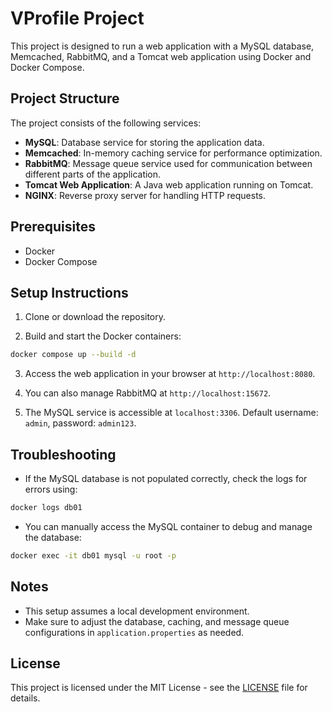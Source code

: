 
# VProfile Project

This project is designed to run a web application with a MySQL database, Memcached, RabbitMQ, and a Tomcat web application using Docker and Docker Compose.

## Project Structure

The project consists of the following services:

- **MySQL**: Database service for storing the application data.
- **Memcached**: In-memory caching service for performance optimization.
- **RabbitMQ**: Message queue service used for communication between different parts of the application.
- **Tomcat Web Application**: A Java web application running on Tomcat.
- **NGINX**: Reverse proxy server for handling HTTP requests.

## Prerequisites

- Docker
- Docker Compose

## Setup Instructions

1. Clone or download the repository.

2. Build and start the Docker containers:

```bash
docker compose up --build -d
```

3. Access the web application in your browser at `http://localhost:8080`.

4. You can also manage RabbitMQ at `http://localhost:15672`.

5. The MySQL service is accessible at `localhost:3306`. Default username: `admin`, password: `admin123`.

## Troubleshooting

- If the MySQL database is not populated correctly, check the logs for errors using:

```bash
docker logs db01
```

- You can manually access the MySQL container to debug and manage the database:

```bash
docker exec -it db01 mysql -u root -p
```

## Notes

- This setup assumes a local development environment.
- Make sure to adjust the database, caching, and message queue configurations in `application.properties` as needed.

## License

This project is licensed under the MIT License - see the [LICENSE](LICENSE) file for details.

